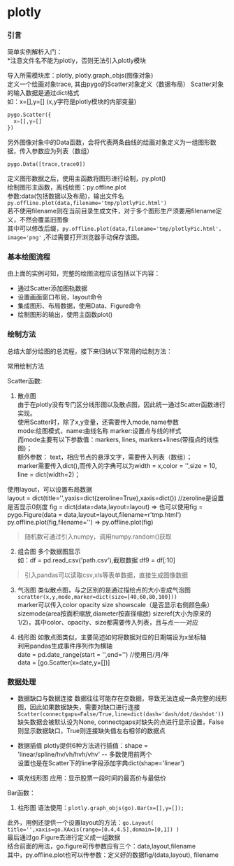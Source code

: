 # plotly

### 引言
简单实例解析入门：  
*注意文件名不能为plotly，否则无法引入plotly模块

导入所需模块库：plotly, plotly.graph_objs(图像对象)  
定义一个绘画对象trace, 其由pygo的Scatter对象定义（数据布局） 
Scatter对象的输入数据是通过dict格式  
如：x=[],y=[]  (x,y字符是plotly模块的内部变量)  
```python
pygo.Scatter({
  x=[],y=[]
})
```
另外图像对象中的Data函数，会将代表两条曲线的绘画对象定义为一组图形数据，传入参数应为列表（数组）  
```python
pygo.Data([trace,trace0])
```
定义图形数据之后，使用主函数将图形进行绘制，py.plot()  
绘制图形主函数，离线绘图：py.offline.plot  
参数:data(包括数据以及布局)，输出文件名  
`py.offline.plot(data,filename='tmp/plotlyPic.html')`  
若不使用filename则在当前目录生成文件，对于多个图形生产须要用filename定义，不然会覆盖旧图像  
其中可以修改后缀，`py.offline.plot(data,filename='tmp/plotlyPic.html'，image='png'` ,不过需要打开浏览器手动保存该图。   

### 基本绘图流程
由上面的实例可知，完整的绘图流程应该包括以下内容：
* 通过Scatter添加图轨数据
* 设置画面窗口布局，layout命令
* 集成图形、布局数据，使用Data、Figure命令
* 绘制图形的输出，使用主函数plot()

### 绘制方法
总结大部分绘图的总流程，接下来归纳以下常用的绘制方法：  

常用绘制方法  

Scatter函数:  
1. 散点图  
由于在plotly没有专门区分线形图以及散点图，因此统一通过Scatter函数进行实现。  
使用Scatter时，除了x,y变量，还需要传入mode,name参数  
mode:绘图模式，name:曲线名称 marker:设置点与线的样式  
而mode主要有以下参数值：markers, lines, markers+lines(带描点的线性图)；  
额外参数：
text，相应节点的悬浮文字，需要传入列表（数组）；  
marker需要传入dict(),而传入的字典可以为width = x,color = '',size = 10, line = dict(width=2)；  

使用layout，可以设置布局数据  
layout = dict(title='',yaxis=dict(zeroline=True),xaxis=dict())  //zeroline是设置是否显示0刻度
fig = dict(data=data,layout=layout)  => 也可以使用fig = pygo.Figure(data = data,layout=layout,filename=r'tmp.html')  
py.offline.plot(fig,filename='')  => py.offline.plot(fig)

> 随机数可通过引入numpy，调用numpy.random()获取  

2. 组合图 
多个数据图显示  
如：df = pd.read_csv('path.csv'),截取数据 df9 = df[:10]  

> 引入pandas可以读取csv,xls等表单数据，直接生成图像数据

3. 气泡图
类似散点图，与之区别的是通过描绘点的大小变成气泡图  
`scratter(x,y,mode,marker=dict(size=[40,60,80,100]))`  
marker可以传入color opacity size showscale（是否显示右侧颜色条） sizemode(area按面积缩放,diameter按直径缩放) sizeref(大小为原来的1/2)，其中color、opacity、size都需要传入列表，且与点一一对应  

4. 线形图
如散点图类似，主要简述如何将数据对应的日期端设为x坐标轴  
利用pandas生成事件序列作为横轴  
date = pd.date_range(start = '',end='')  //使用日/月/年  
data = [go.Scatter(x=date,y=[])]

### 数据处理
* 数据缺口与数据连接
数据往往可能存在空数据，导致无法连成一条完整的线形图，因此如果数据缺失，需要对缺口进行连接  
`Scatter(connectgaps=False/True,line=dict(dash='dash/dot/dashdot'))`  
缺失数据会被默认设为None, connectgaps对缺失的点进行显示设置，False则显示数据缺口，True则连接缺失值左右相邻的数据点  

* 数据插值
plotly提供6种方法进行插值：shape = 'linear/spline/hv/vh/hvh/vhv'  -- 多数使用前两个  
设置也是在Scatter下的line字段添加字典dict(shape='linear')  

* 填充线形图 
应用：显示股票一段时间的最高价与最低价


Bar函数：  
1. 柱形图
语法使用：`plotly.graph_objs(go).Bar(x=[],y=[]);`  

此外，用例还提供一个设置layout的方法：`go.Layout( title='',xaxis=go.XAxis(range=[0.4,4.5],domain=[0,1]) )`  
最后通过go.Figure去进行定义成一组数据  
结合前面的用法，go.figure可传参数应有三个：data,layout,filename  
其中，py.offline.plot也可以传参数：定义好的数据fig/(data,layout), filename

